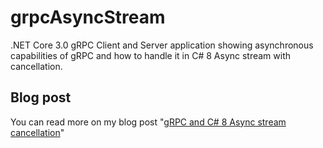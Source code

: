 # grpcAsyncStream

.NET Core 3.0 gRPC Client and Server application showing asynchronous capabilities of gRPC and how to handle it in C# 8 Async stream with cancellation.

## Blog post

You can read more on my blog post "[gRPC and C# 8 Async stream cancellation]()"
